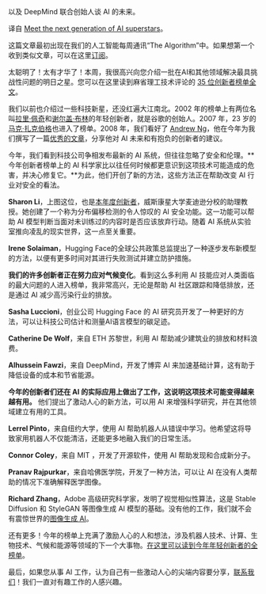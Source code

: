 <!-- 
# 迎接AI新星的到来
https://wp.technologyreview.com/wp-content/uploads/2023/09/SharonLi_Stathas_34-algo.jpeg?fit=1456，818
Sharon Li
 -->

以及 DeepMind 联合创始人谈 AI 的未来。

译自 [Meet the next generation of AI superstars](https://www.technologyreview.com/2023/09/19/1079846/meet-the-next-generation-of-ai-superstars/)。

这篇文章最初出现在我们的人工智能每周通讯“The Algorithm”中。如果想第一个收到类似文章，可以在这里[订阅](https://forms.technologyreview.com/newsletters/ai-demystified-the-algorithm/?_ga=2.244492741.1381110989.1695217794-1092118549.1695119888)。

太聪明了！太有才华了！本周，我很高兴向您介绍一批在AI和其他领域解决最具挑战性问题的明日之星。您可以在这里读到麻省理工技术评论的 [35 位创新者榜单全文](https://www.technologyreview.com/innovators-under-35/artificial-intelligence-2023/?truid=&utm_source=the_algorithm&utm_medium=email&utm_campaign=the_algorithm.unpaid.engagement&utm_content=09-18-2023)。

我们以前也介绍过一些科技新星，还没红遍大江南北。2002 年的榜单上有两位名叫[拉里·佩奇](https://www.innovatorsunder35.com/the-list/larry-page/?truid=&utm_source=the_algorithm&utm_medium=email&utm_campaign=the_algorithm.unpaid.engagement&utm_content=09-18-2023)和[谢尔盖·布林](https://www.innovatorsunder35.com/the-list/sergey-brin/?truid=&utm_source=the_algorithm&utm_medium=email&utm_campaign=the_algorithm.unpaid.engagement&utm_content=09-18-2023)的年轻创新者，就是谷歌的创始人。2007 年，23 岁的[马克·扎克伯格](https://www.technologyreview.com/innovator/mark-zuckerberg/?truid=&utm_source=the_algorithm&utm_medium=email&utm_campaign=the_algorithm.unpaid.engagement&utm_content=09-18-2023)也进入了榜单。2008 年，我们看好了 [Andrew Ng](https://www.innovatorsunder35.com/the-list/andrew-ng/?truid=&utm_source=the_algorithm&utm_medium=email&utm_campaign=the_algorithm.unpaid.engagement&utm_content=09-18-2023)，他在今年为我们撰写了一篇[优秀的文章](https://www.technologyreview.com/2023/09/12/1078367/andrew-ng-innovator-ai/?truid=&utm_source=the_algorithm&utm_medium=email&utm_campaign=the_algorithm.unpaid.engagement&utm_content=09-18-2023)，分享他对 AI 未来和有抱负的创新者的建议。

今年，我们看到科技公司争相发布最新的 AI 系统，但往往忽略了安全和伦理。**今年创新者榜单上的 AI 科学家比以往任何时候都更意识到这项技术可能造成的危害，并决心修复它。**为此，他们开创了新的方法，这些方法正在帮助改变 AI 行业对安全的看法。

**Sharon Li**，上图这位，也是[本年度创新者](https://www.technologyreview.com/2023/09/12/1078351/sharon-li-ai-innovation/?truid=&utm_source=the_algorithm&utm_medium=email&utm_campaign=the_algorithm.unpaid.engagement&utm_content=09-18-2023)，威斯康星大学麦迪逊分校的助理教授。她创建了一个称为分布偏移检测的令人惊叹的 AI 安全功能。这一功能可以帮助 AI 模型判断当面对未训练过的内容时是否应该放弃行动。随着 AI 系统从实验室推向凌乱的现实世界，这一点至关重要。

**Irene Solaiman**，Hugging Face的全球公共政策总监提出了一种逐步发布新模型的方法，以便有更多时间对其进行失败测试并建立防护措施。

**我们的许多创新者正在努力应对气候变化**。看到这么多利用 AI 技能应对人类面临的最大问题的人进入榜单，我非常高兴，无论是帮助 AI 社区跟踪和降低排放，还是通过 AI 减少高污染行业的排放。

**Sasha Luccioni**，创业公司 Hugging Face 的 AI 研究员开发了一种更好的方法，可以让科技公司估计和测量AI语言模型的碳足迹。

**Catherine De Wolf**，来自 ETH 苏黎世，利用 AI 帮助减少建筑业的排放和材料浪费。

**Alhussein Fawzi**，来自 DeepMind，开发了博弈 AI 来加速基础计算，这有助于降低设备的成本和节省能源。

**今年的创新者们还在 AI 的实际应用上做出了工作，这说明这项技术可能变得越来越有用。** 他们提出了激动人心的新方法，可以用 AI 来增强科学研究，并在其他领域建立有用的工具。

**Lerrel Pinto**，来自纽约大学，使用 AI 帮助机器人从错误中学习。他希望这将导致家用机器人不仅能清洁，还能更多地融入我们的日常生活。

**Connor Coley**，来自 MIT ，开发了开源软件，使用 AI 帮助发现和合成新分子。

**Pranav Rajpurkar**，来自哈佛医学院，开发了一种方法，可以让 AI 在没有人类帮助的情况下准确解释医学图像。

**Richard Zhang**，Adobe 高级研究科学家，发明了视觉相似性算法，这是 Stable Diffusion 和 StyleGAN 等图像生成 AI 模型的基础。没有他的工作，我们就不会有震惊世界的[图像生成 AI](https://www.technologyreview.com/2022/12/16/1065005/generative-ai-revolution-art/?truid=&utm_source=the_algorithm&utm_medium=email&utm_campaign=the_algorithm.unpaid.engagement&utm_content=09-18-2023)。

还有更多！今年的榜单上充满了激励人心的人和想法，涉及机器人技术、计算、生物技术、气候和能源等领域的下一个大事物。[在这里可以读到今年年轻创新者的全榜单](https://www.technologyreview.com/innovators-under-35/2023/?truid=&utm_source=the_algorithm&utm_medium=email&utm_campaign=the_algorithm.unpaid.engagement&utm_content=09-18-2023)。

最后，如果您从事 AI 工作，认为自己有一些激动人心的尖端内容要分享，[联系我们](melissa.heikkila@technologyreview.com)！我们一直对有趣工作的人感兴趣。
